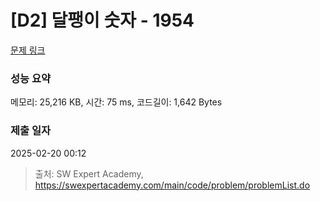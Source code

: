 # [D2] 달팽이 숫자 - 1954 

[문제 링크](https://swexpertacademy.com/main/code/problem/problemDetail.do?contestProbId=AV5PobmqAPoDFAUq) 

### 성능 요약

메모리: 25,216 KB, 시간: 75 ms, 코드길이: 1,642 Bytes

### 제출 일자

2025-02-20 00:12



> 출처: SW Expert Academy, https://swexpertacademy.com/main/code/problem/problemList.do